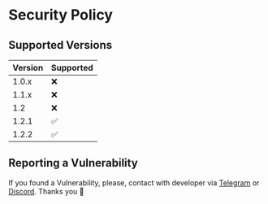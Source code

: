 # Security Policy

## Supported Versions

| Version | Supported          |
| ------- | ------------------ |
| 1.0.x   | :x:                |
| 1.1.x   | :x: |
| 1.2   | :x: |
| 1.2.1   | :white_check_mark: |
| 1.2.2   | :white_check_mark: |


## Reporting a Vulnerability

If you found a Vulnerability, please, contact with developer via [Telegram](https://t.me/sheplover) or [Discord](https://discord.com/users/1252700577339674698). Thanks you 💝
